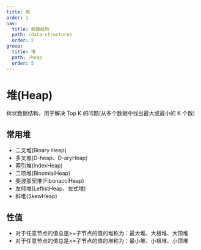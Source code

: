 ```yaml
---
title: 堆
order: 1
nav:
  title: 数据结构
  path: /data-structures
  order: 2
group:
  title: 堆
  path: /heap
  order: 5
---
```


# 堆(Heap)

树状数据结构，用于解决 Top K 的问题(从多个数据中找出最大或最小的 K 个数)

## 常用堆

- 二叉堆(Binary Heap)
- 多叉堆(D-heap、D-aryHeap)
- 索引堆(IndexHeap)
- 二项堆(BinomialHeap)
- 斐波那契堆(FibonacciHeap)
- 左倾堆(LeftistHeap、左式堆)
- 斜堆(SkewHeap)

## 性值

- 对于任意节点的值总是>=子节点的值的堆称为：最大堆、大根堆、大顶堆
- 对于任意节点的值总是<=子节点的值的堆称为：最小堆、小根堆、小顶堆
